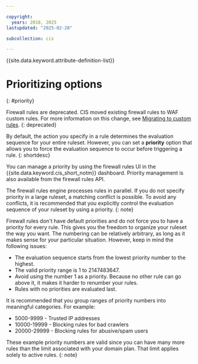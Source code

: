 ```yaml
---

copyright:
  years: 2018, 2025
lastupdated: "2025-02-28"

subcollection: cis

---
```


{{site.data.keyword.attribute-definition-list}}

# Prioritizing options
{: #priority}

Firewall rules are deprecated. CIS moved existing firewall rules to WAF custom rules. For more information on this change, see [Migrating to custom rules](/docs/cis?topic=cis-migrating-to-custom-rules).
{: deprecated}

By default, the action you specify in a rule determines the evaluation sequence for your entire ruleset. However, you can set a **priority** option that allows you to force the evaluation sequence to occur before triggering a rule.
{: shortdesc}

You can manage a priority by using the firewall rules UI in the {{site.data.keyword.cis_short_notm}} dashboard. Priority management is also available from the firewall rules API.

The firewall rules engine processes rules in parallel. If you do not specify priority in a large ruleset, a matching conflict is possible. To avoid any conflicts, it is recommended that you explicitly control the evaluation sequence of your ruleset by using a priority.
{: note}

Firewall rules don't have default priorities and do not force you to have a priority for every rule. This gives you the freedom to organize your ruleset the way you want. The numbering can be relatively arbitrary, as long as it makes sense for your particular situation. However, keep in mind the following issues:

* The evaluation sequence starts from the lowest priority number to the highest.
* The valid priority range is 1 to 2147483647.
* Avoid using the number 1 as a priority. Because no other rule can go above it, it makes it harder to renumber your rules.
* Rules with no priorities are evaluated last.

It is recommended that you group ranges of priority numbers into meaningful categories. For example:

* 5000-9999 - Trusted IP addresses
* 10000-19999 - Blocking rules for bad crawlers
* 20000-29999 - Blocking rules for abusive/spam users

These example priority numbers are valid since you can have many more rules than the limit associated with your domain plan. That limit applies solely to active rules.
{: note}
